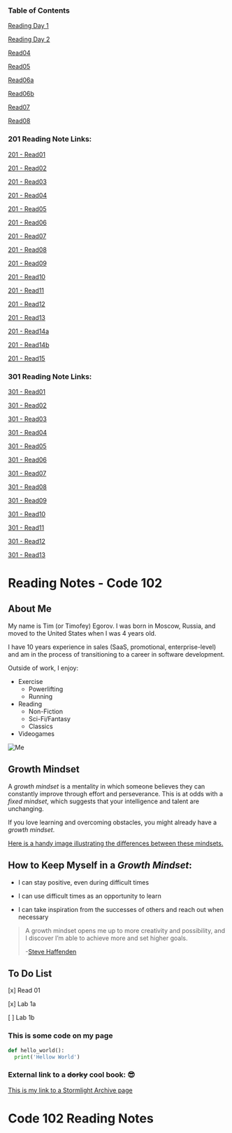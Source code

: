 ### Table of Contents

[Reading Day 1](read02.md)

[Reading Day 2](day2.md)

[Read04](read04.md)

[Read05](read05.md)

[Read06a](read06a.md)

[Read06b](read06b.md)

[Read07](read07.md)

[Read08](read08.md)

### 201 Reading Note Links:

[201 - Read01](class-01.md)

[201 - Read02](class-02.md)

[201 - Read03](class-03.md)

[201 - Read04](class-04.md)

[201 - Read05](class-05.md)

[201 - Read06](class-06.md)

[201 - Read07](class-07.md)

[201 - Read08](class-08.md)

[201 - Read09](class-09.md)

[201 - Read10](class-10.md)

[201 - Read11](class-11.md)

[201 - Read12](class-12.md)

[201 - Read13](class-13.md)

[201 - Read14a](class-14a.md)

[201 - Read14b](class-14b.md)

[201 - Read15](class-15.md)

### 301 Reading Note Links:

[301 - Read01](301-01.md)

[301 - Read02](301-02.md)

[301 - Read03](301-03.md)

[301 - Read04](301-04.md)

[301 - Read05](301-05.md)

[301 - Read06](301-06.md)

[301 - Read07](301-07.md)

[301 - Read08](301-08.md)

[301 - Read09](301-09.md)

[301 - Read10](301-10.md)

[301 - Read11](301-11.md)

[301 - Read12](301-12.md)

[301 - Read13](301-13.md)

# Reading Notes - Code 102

## About Me

My name is Tim (or Timofey) Egorov. I was born in Moscow, Russia, and moved to the United States when I was 4 years old. 

I have 10 years experience in sales (SaaS, promotional, enterprise-level) and am in the process of transitioning to a career in software development. 

Outside of work, I enjoy:
* Exercise
  *  Powerlifting
  *  Running
* Reading
  *  Non-Fiction
  *  Sci-Fi/Fantasy
  *  Classics
* Videogames

![Me](https://media-exp1.licdn.com/dms/image/C5603AQGWKEaq5kDPjw/profile-displayphoto-shrink_200_200/0/1551816150405?e=1619654400&v=beta&t=jlqEaijePiX9dD_07vujLPj7PDkAzCdvIsxn1rppSAk)


## Growth Mindset

A *growth mindset* is a mentality in which someone believes they can constantly improve through effort and perseverance. This is at odds with a *fixed mindset*, which suggests that your intelligence and talent are unchanging. 

If you love learning and overcoming obstacles, you might already have a *growth mindset*. 

[Here is a handy image illustrating the differences between these mindsets.](https://3kllhk1ibq34qk6sp3bhtox1-wpengine.netdna-ssl.com/wp-content/uploads/NewGrowthMindset2.png)


## How to Keep Myself in a *Growth Mindset*:
- I can stay positive, even during difficult times

- I can use difficult times as an opportunity to learn

- I can take inspiration from the successes of others and reach out when necessary

>A growth mindset opens me up to more creativity and possibility, and I discover I’m able to achieve more and set higher goals.
>
>-[Steve Haffenden](https://www.atlassian.com/blog/author/shaffenden)


## To Do List
[x] Read 01

[x] Lab 1a

[ ] Lab 1b

### This is some code on my page
```python
def hello_world():
  print('Hellow World')
 ```
### External link to a ~~dorky~~ cool book:  	:sunglasses:
[This is my link to a Stormlight Archive page](https://www.brandonsanderson.com/the-stormlight-archive-series/) 


# Code 102 Reading Notes